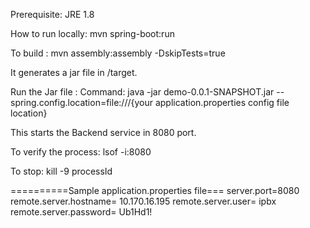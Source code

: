 Prerequisite: JRE 1.8

How to run locally: mvn spring-boot:run

To build : mvn assembly:assembly -DskipTests=true

It generates a jar file in /target.

Run the Jar file : 
Command: java -jar demo-0.0.1-SNAPSHOT.jar --spring.config.location=file:///{your application.properties config file location}

This starts the Backend service in 8080 port.

To verify the process: lsof -i:8080

To stop: kill -9 processId


==========Sample application.properties file===
server.port=8080
remote.server.hostname= 10.170.16.195
remote.server.user= ipbx
remote.server.password= Ub1Hd1!
